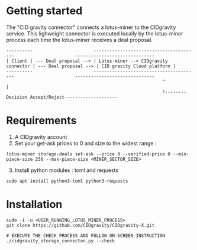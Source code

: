 # Getting started

The "CID gravity connector" connects a lotus-miner to the CIDgravity service. 
This lighweight connector is executed locally by the lotus-miner process each time the lotus-miner receives a deal proposal.
```
----------                       ----------------------------------------                       ------------------------------  
| Client | --- Deal proposal --> | Lotus-miner --> CIDgravity connector | --- Deal proposal --> | CID gravity Cloud platform |
----------                       ----------------------------------------                       ------------------------------
                                                           ^                                                  |
                                                           !-------- Decision Accept/Reject--------------------
```
# Requirements 
1. A CIDgravity account
2. Set your get-ask prices to 0 and size to the widest range : 
```
lotus-miner storage-deals set-ask --price 0 --verified-price 0 --min-piece-size 256 --max-piece-size <MINER_SECTOR_SIZE>
```
3. Install python modules : toml and requests
```
sudo apt install python3-toml python3-requests
```
# Installation

```
sudo -i -u <USER_RUNNING_LOTUS_MINER_PROCESS>
git clone https://github.com/CIDgravity/CIDgravity-X.git

# EXECUTE THE CHECK PROCESS AND FOLLOW ON-SCREEN INSTRUCTION
./cidgravity_storage_connector.py --check
```
